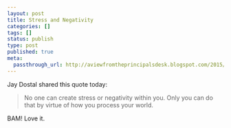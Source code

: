 ```yaml
---
layout: post
title: Stress and Negativity
categories: []
tags: []
status: publish
type: post
published: true
meta:
  passthrough_url: http://aviewfromtheprincipalsdesk.blogspot.com/2015/04/may-month-of-no-negativity.html?m=1
---
```


Jay Dostal shared this quote today:


>No one can create stress or negativity within you. Only you can do that by virtue of how you process your world.



BAM! Love it.
